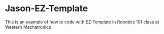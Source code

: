 # Jason-EZ-Template
This is an example of how to code with EZ-Template in Robotics 101 class at Western Mechatronics
